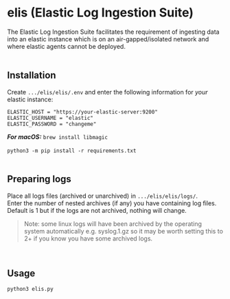 # elis (Elastic Log Ingestion Suite)

The Elastic Log Ingestion Suite facilitates the requirement of ingesting data into an elastic instance which is on an air-gapped/isolated network and where elastic agents cannot be deployed.
<br><br>

## Installation

Create `.../elis/elis/.env` and enter the following information for _your_ elastic instance:
```
ELASTIC_HOST = "https://your-elastic-server:9200"
ELASTIC_USERNAME = "elastic"
ELASTIC_PASSWORD = "changeme"
```

_**For macOS:**_ `brew install libmagic`<br><br>
`python3 -m pip install -r requirements.txt`
<br><br>

## Preparing logs
Place all logs files (archived or unarchived) in `.../elis/elis/logs/`.<br>
Enter the number of nested archives (if any) you have containing log files.<br>
Default is 1 but if the logs are not archived, nothing will change.<br>
> Note: some linux logs will have been archived by the operating system automatically e.g. syslog.1.gz so it may be worth setting this to 2+ if you know you have some archived logs.

<br>

## Usage
`python3 elis.py`
<br><br>
